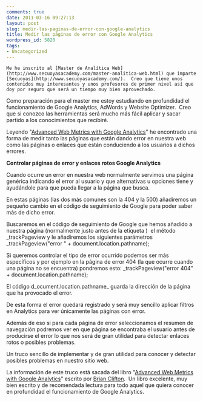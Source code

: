 ```yaml
---
comments: true
date: 2011-03-16 09:27:13
layout: post
slug: medir-las-paginas-de-error-con-google-analytics
title: Medir las páginas de error con Google Analytics
wordpress_id: 5820
tags:
- Uncategorized
---
```



    Me he inscrito al [Master de Analítica Web](http://www.secuoyasacademy.com/master-analitica-web.html) que imparte [Secuoyas](http://www.secuoyasacademy.com/).  Creo que tiene unos contenidos muy interesantes y unos profesores de primer nivel así que doy por seguro que será un tiempo muy bien aprovechado.

Como preparación para el master me estoy estudiando en profundidad el funcionamiento de Google Analytics, AdWords y Website Optimizer.  Creo que si conozco las herramientas será mucho más fácil aplicar y sacar partido a los conocimientos que recibiré.

Leyendo "[Advanced Web Metrics with Google Analytics](http://advanced-web-metrics.com/)" he encontrado una forma de medir tanto las páginas que están dando error en nuestra web como las páginas o enlaces que están conduciendo a los usuarios a dichos errores. 

**Controlar páginas de error y enlaces rotos Google Analytics**

Cuando ocurre un error en nuestra web normalmente servimos una página genérica indicando el error al usuario y que alternativas u opciones tiene y ayudándole para que pueda llegar a la página que busca.

En estas páginas (las dos más comunes son la 404 y la 500) añadiremos un pequeño cambio en el código de seguimiento de Google para poder saber más de dicho error.

Buscaremos en el código de seguimiento de Google que hemos añadido a nuestra página (normalmente justo antes de la etiqueta </body>)  el método _trackPageview y le añadiremos los siguientes parámetros _trackPageview("error " + document.location.pathname);

Si queremos controlar el tipo de error ocurrido podemos ser más específicos y por ejemplo en la página de error 404 (la que ocurre cuando una página no se encuentra) pondremos esto: _trackPageview("error 404" + document.location.pathname);

El código d_ocument.location.pathname_ guarda la dirección de la página que ha provocado el error. 

De esta forma el error quedará registrado y será muy sencillo aplicar filtros en Analytics para ver únicamente las páginas con error.

Además de eso si para cada página de error seleccionamos el resumen de navegación podremos ver en que página se encontraba el usuario antes de producirse el error lo que nos será de gran utilidad para detectar enlaces rotos o posibles problemas.

Un truco sencillo de implementar y de gran utilidad para conocer y detectar posibles problemas en nuestro sitio web.

La información de este truco está sacada del libro "[Advanced Web Metrics with Google Analytics](http://advanced-web-metrics.com/)" escrito por [Brian Clifton](http://www.advanced-web-metrics.com/blog/about-brian-clifton/).  Un libro excelente, muy bien escrito y de recomendada lectura para todo aquel que quiera conocer en profundidad el funcionamiento de Google Analytics.


  
